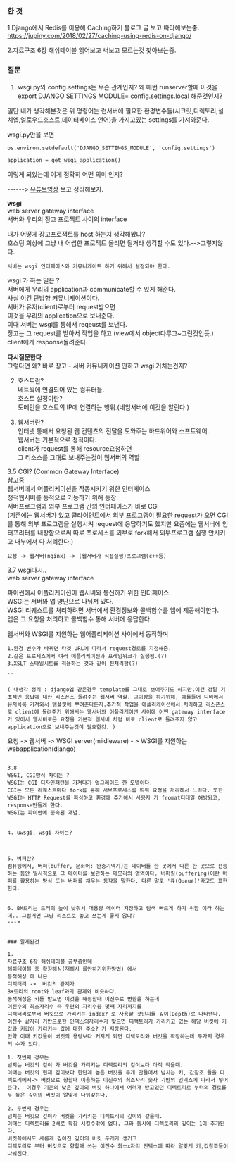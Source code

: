 ### 한 것   

1.Django에서 Redis를 이용해 Caching하기  블로그 글 보고 따라해보는중.  
https://jupiny.com/2018/02/27/caching-using-redis-on-django/

2.자료구조 6장 해쉬테이블 읽어보고 써보고 모르는것 찾아보는중.



### 질문  


1. wsgi.py와 config.settings는 무슨 관계인지? 왜 매번 runserver할때 이것을 export DJANGO SETTINGS MODULE= config.settings.local 해준것인지?  

일단 내가 생각해본것은 위 명령어는 런서버에 필요한 환경변수들(시크릿,디렉토리,설치엡,얼로우드호스트,데이터베이스 언어)을 가지고있는 settings를 가져와준다.  

wsgi.py안을 보면    
```
os.environ.setdefault('DJANGO_SETTINGS_MODULE', 'config.settings')

application = get_wsgi_application()
```  
이렇게 되있는데 이게 정확히 어떤 의미 인지?  

------>  [유튜브영상](https://www.youtube.com/watch?v=OMkOQFoUFZg) 보고 정리해보자.   

**wsgi**  
web server gateway interface  
서버와 우리의 장고 프로젝트 사이의 interface  

내가 어떻게 장고프로잭트를 host 하는지 생각해봤냐?  
호스팅 회상에 그냥 내 어썸한 프로젝트 올리면 될거라 생각할 수도 있다.-->그렇지않다.  

```
서버는 wsgi 인터페이스와 커뮤니케이트 하기 위해서 설정되야 한다.  
```
wsgi 가 하는 일은 ?  
서버에게 우리의 application과 communicate할 수 있게 해준다.  
사실 이건 단방향 커뮤니케이션이다.  
서버가 유저(client)로부터 request받으면  
이것을 우리의 application으로 보내준다.  
이때 서버는 wsgi를 통해서 reqeust를 보낸다.  
장고는 그 request를 받아서 작업을 하고  (view에서 object다루고~그런것인듯.)  
client에게 response돌려준다. 

**다시질문한다**   
그렇다면 왜? 바로 장고 - 서버 커뮤니케이션 안하고 wsgi 거치는건지?  


2. 호스트란?  
네트웍에 연결되어 있는 컴퓨터들.  
호스트 설정이란?  
도메인을 호스트의 IP에 연결하는 행위.(네임서버에 이것을 알린다.)  


3. 웹서버란?   
인터넷 통해서 요청된 웹 컨탠츠의 전달을 도와주는 하드위어와 소프트웨어.  
웹서버는 기본적으로 정적이다.  
client가 request를 통해 resource요청하면  
그 리소스를 그대로 보내주는것이 웹서버의 역할   


3.5 CGI? (Common Gateway Interface)  
[참고중](http://brownbears.tistory.com/350)  
웹서버에서 어플리케이션을 작동시키기 위한 인터페이스  
정적웹서버를 동적으로 기능하기 위해 등장.  
서버프로그램과 외부 프로그램 간의 인터페이스가 바로 CGI  
(기존에는 웹서버가 있고 클라이언트에서 외부 프로그램이 필요한 request가 오면 CGI를 통햬 외부 프로그램을 실행시켜 request에 응답하기도 했지만 요즘에는 웹서버에 인터프리터를 내장함으로써 따로 프로세스를 외부로 fork해서 외부프로그램 실행 안시키고 내부에서 다 처리한다.)  

```
요청 -> 웹서버(nginx) -> (웹서버가 직접실행)프로그램(c++등)  
```

3.7 wsgi다시..  
web server gateway interface  

파이썬에서 어플리케이션이 웹서버와 통신하기 위한 인터페이스.  
WSGI는 서버와 앱 양단으로 나눠져 있다.   
WSGI 리퀘스트를 처리하려면 서버에서 환경정보와 콜백함수를 앱에 제공해야한다.  
엡은 그 요청을 처리하고 콜백함수 통해 서버에 응답한다. 

웹서버와 WSGI를 지원하는 웹어플리케이션 사이에서 동작하며 
```
1.환경 변수가 바뀌면 타겟 URL에 따라서 request경로를 지정해줌.  
2.같은 프로세스에서 여러 애플리케이션과 프레임워크가 실행됨.(?)    
3.XSLT 스타일시트를 적용하는 것과 같이 전처리함(?)

``

( 내생각 정리 : django엡 같은경우 template를 그대로 보여주기도 하지만.이건 정말 기초적인 응답에 대한 리스폰스 돌려주는 웹서버 역할. 그이상을 하기위해, 예를들어 디비에서 유저목록 가져와서 템플릿에 뿌려준다든지.추가적 작업을 에플리케이션에서 처리하고 리스폰스로 client에 돌려주기 위해서는 웹서버와 어플리케이션 사이에 어떤 gateway interface가 있어서 웹서버로온 요청을 기본적 웹서버 처럼 바로 client로 돌려주지 않고 application으로 보내주는것이 필요한것. )  

```
요청 -> 웹서버 -> WSGI server(miidleware) - > WSGI를 지원하는 webapplication(django)  
```

3.8  
WSGI, CGI방식 차이는 ?  
WSGI는 CGI 디자인패턴을 가져다가 업그레이드 한 모델이다.  
CGI는 모든 리퀘스트마다 fork를 통해 서브프로세스를 띄워 요청을 처리해서 느리다. 또한 WSGI는 HTTP Request를 파싱하고 환경에 추가해서 사용자 가 fromat디테일 해방되고, response만들게 한다.  
WSGI는 파이썬에 종속된 개념. 


4. uwsgi, wsgi 차이는? 



5. 버퍼란?  
컴퓨팅에서, 버퍼(buffer, 문화어: 완충기억기)는 데이터를 한 곳에서 다른 한 곳으로 전송하는 동안 일시적으로 그 데이터를 보관하는 메모리의 영역이다. 버퍼링(buffering)이란 버퍼를 활용하는 방식 또는 버퍼를 채우는 동작을 말한다. 다른 말로 '큐(Queue)'라고도 표현한다.  


6. BM트리는 트리의 높이 낮춰서 대용량 데이터 저장하고 탐색 빠르게 하기 위함 이라 하는데...그럴거면 그냥 리스트로 놓고 쓰는게 좋지 않냐?    
---> 


### 알게된것   

1.  
자료구조 6장 해쉬테이블 공부중인데  
헤쉬테이블 중 확장해싱(재해시 를안하기위한방법) 에서   
동적해싱 에 나온 
디랙터리 ->  버킷의 관계가  
B+트리의 root와 leaf와의 관계와 비슷하다.  
동적해싱은 키를 받으면 이것을 해슁할때 이진수로 변환을 하는데  
이진수의 최소자리수 즉 우편의 자리수중 몇째 자리까지를  
디렉터리로부터 버킷으로 가리키는 index? 로 사용할 것인지를 깊이(Depth)로 나타낸다.  
이진수 끝자리 기반으로한 인덱스의자리수가 맞으면 디랙토리가 가리키고 있는 해당 버킷에 키값과 키값이 가리키는 값에 대한 주소? 가 저장된다.  
만약 이때 키값들이 버킷의 용량보다 커지게 되면 디렉토리와 버킷을 확장하는데 두가지 경우의 수가 있다.  

1. 첫번째 경우는  
넘치는 버킷의 깊이 가 버킷을 가리키는 디렉토리의 깊이보다 아직 작을때.  
이때는 버킷의 현재 깊이보다 한단계 높은 버킷을 두개 만들어서 넘치는 키, 값참조 들을 디렉토리에서-> 버킷으로 향할때 이용하는 이진수의 최소자리 숫자 기반의 인덱스에 따라서 넣어준다.  이경우 기존의 낮은 깊이의 버킷 하나에서 여러개 받고있던 디렉토리로 부터의 경로를 두 높은 깊이의 버킷이 알맞게 나눠갖는다.  

2. 두번째 경우는  
넘치는 버킷으 깊이가 버킷을 가리키는 디렉토리의 깊이와 같을때.  
이때는 디렉토리를 2배로 확장 시킬수밖에 없다. 그와 동시에 디렉토리의 깊이는 1이 추가된다.  
버킷쪽에서도 새롭게 깊어진 깊이의 버킷 두개가 생기고   
디렉토리로 부터 버킷으로 향할때 쓰는 이진수 최소x자리 인덱스에 따라 알맞게 키,값참조들이 나눠진다.  


